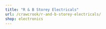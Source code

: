 ```yaml
---
title: "R & B Storey Electricals"
url: /crawcrook/r-and-b-storey-electricals/
shop: electronics
---
```


